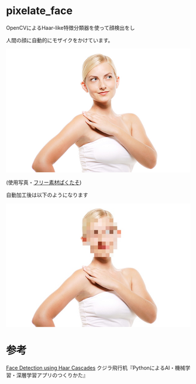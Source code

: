 # pixelate_face
OpenCVによるHaar-like特徴分類器を使って顔検出をし

人間の顔に自動的にモザイクをかけています。

![モザイク前](https://raw.githubusercontent.com/devinoue/pixelate_face/master/test.jpg)

(使用写真・[フリー素材ぱくたそ](https://www.pakutaso.com/20181103313post-18352.html))


自動加工後は以下のようになります

![モザイク後](https://raw.githubusercontent.com/devinoue/pixelate_face/master/test_mosaic.jpg)

# 参考
[Face Detection using Haar Cascades](https://docs.opencv.org/trunk/d7/d8b/tutorial_py_face_detection.html)
クジラ飛行机『PythonによるAI・機械学習・深層学習アプリのつくりかた』
